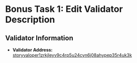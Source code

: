 # Bonus Task 1: Edit Validator Description

## Validator Information

- **Validator Address:** [storyvaloper1zrkjleyv9c4rp5u24cyn6j08ahypep35r4uk3k](https://testnet.storyscan.app/validators/storyvaloper1zrkjleyv9c4rp5u24cyn6j08ahypep35r4uk3k)